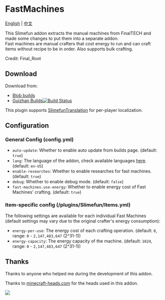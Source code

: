 # FastMachines

[English](README.md) | [中文](README.zh_CN.md)

This Slimefun addon extracts the manual machines from FinalTECH and made some changes to put them into a separate addon.  
Fast machines are manual crafters that cost energy to run and can craft items without recipe to be in order. Also supports bulk crafting.

Credit: Final_Root

## Download

Download from:

- [Blob builds](https://blob.build/project/FastMachines)
- [Guizhan Builds![Build Status](https://builds.guizhanss.com/ybw0014/FastMachines/master/badge.svg)](https://builds.guizhanss.com/ybw0014/FastMachines/master)

This plugin supports [SlimefunTranslation](https://github.com/ybw0014/SlimefunTranslation) for per-player localization.

## Configuration

### General Config (config.yml)

- `auto-update`: Whether to enable auto update from builds page. (default: `true`)
- `lang`: The language of the addon, check available languages [here](LOCALES.md). (default: `en-US`)
- `enable-researches`: Whether to enable researches for fast machines. (default: `true`)
- `debug`: Whether to enable debug mode. (default: `false`)
- `fast-machines.use-energy`: Whether to enable energy cost of Fast Machines' crafting. (default: `true`)

### Item-specific config (/plugins/Slimefun/Items.yml)

The following settings are available for each individual Fast Machines (default settings may vary due to the original crafter's energy consumption):

- `energy-per-use`: The energy cost of each crafting operation. (default: `8`, range: `0` - `2,147,483,647` (2^31-1))
- `energy-capacity`: The energy capacity of the machine. (default: `1024`, range: `0` - `2,147,483,647` (2^31-1))

## Thanks

Thanks to anyone who helped me during the development of this addon.

Thanks to [minecraft-heads.com](https://minecraft-heads.com/) for the heads used in this addon.

[![](https://minecraft-heads.com/images/banners/minecraft-heads_fullbanner_468x60.png)](https://minecraft-heads.com/) 


